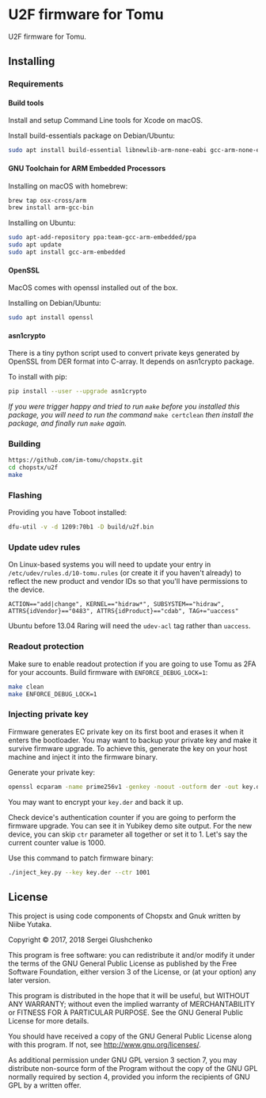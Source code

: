 # U2F firmware for Tomu

U2F firmware for Tomu.

## Installing

### Requirements

#### Build tools

Install and setup Command Line tools for Xcode on macOS.

Install build-essentials package on Debian/Ubuntu:

``` sh
sudo apt install build-essential libnewlib-arm-none-eabi gcc-arm-none-eabi
```

#### GNU Toolchain for ARM Embedded Processors

Installing on macOS with homebrew:

``` sh
brew tap osx-cross/arm
brew install arm-gcc-bin
```

Installing on Ubuntu:

``` sh
sudo apt-add-repository ppa:team-gcc-arm-embedded/ppa
sudo apt update
sudo apt install gcc-arm-embedded
```

#### OpenSSL

MacOS comes with openssl installed out of the box.

Installing on Debian/Ubuntu:

``` sh
sudo apt install openssl
```

#### asn1crypto

There is a tiny python script used to convert private keys generated by OpenSSL
from DER format into C-array. It depends on asn1crypto package.

To install with pip:

``` sh
pip install --user --upgrade asn1crypto
```

*If you were trigger happy and tried to run ```make``` before you installed this package, you will need to run the command* ```make certclean``` *then install the package, and finally run ```make``` again.*

### Building

``` sh
https://github.com/im-tomu/chopstx.git
cd chopstx/u2f
make
```

### Flashing

Providing you have Toboot installed:

``` sh
dfu-util -v -d 1209:70b1 -D build/u2f.bin
```

### Update udev rules

On Linux-based systems you will need to update your entry in
`/etc/udev/rules.d/10-tomu.rules` (or create it if you haven't
already) to reflect the new product and vendor IDs so that you'll have
permissions to the device.

```
ACTION=="add|change", KERNEL=="hidraw*", SUBSYSTEM=="hidraw", ATTRS{idVendor}=="0483", ATTRS{idProduct}=="cdab", TAG+="uaccess"
```

Ubuntu before 13.04 Raring will need the `udev-acl` tag rather than `uaccess`.

### Readout protection

Make sure to enable readout protection if you are going to use Tomu as 2FA for
your accounts. Build firmware with `ENFORCE_DEBUG_LOCK=1`:

``` sh
make clean
make ENFORCE_DEBUG_LOCK=1
```


### Injecting private key

Firmware generates EC private key on its first boot and erases it when it
enters the bootloader. You may want to backup your private key and make it
survive firmware upgrade. To achieve this, generate the key on your host machine
and inject it into the firmware binary.

Generate your private key:

``` sh
openssl ecparam -name prime256v1 -genkey -noout -outform der -out key.der
```

You may want to encrypt your `key.der` and back it up.

Check device's authentication counter if you are going to perform the firmware
upgrade. You can see it in Yubikey demo site output. For the new device, you can
skip `ctr` parameter all together or set it to 1. Let's say the current counter
value is 1000.

Use this command to patch firmware binary:

``` sh
./inject_key.py --key key.der --ctr 1001
```


## License

This project is using code components of Chopstx and Gnuk written by Niibe Yutaka.

Copyright &copy; 2017, 2018 Sergei Glushchenko

This program is free software: you can redistribute it and/or modify it
under the terms of the GNU General Public License as published by
the Free Software Foundation, either version 3 of the License, or
(at your option) any later version.

This program is distributed in the hope that it will be useful, but
WITHOUT ANY WARRANTY; without even the implied warranty of
MERCHANTABILITY or FITNESS FOR A PARTICULAR PURPOSE.  See the GNU
General Public License for more details.

You should have received a copy of the GNU General Public License
along with this program.  If not, see <http://www.gnu.org/licenses/>.

As additional permission under GNU GPL version 3 section 7, you may
distribute non-source form of the Program without the copy of the
GNU GPL normally required by section 4, provided you inform the
recipients of GNU GPL by a written offer.
